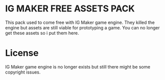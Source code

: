 # IG MAKER FREE ASSETS PACK

This pack used to come free with IG Maker game engine. They killed the engine but assets are still viable for prototyping a game. You can no longer get these assets so i put them here.

# License

IG Maker game engine is no longer exists but still there might be some copyright issues.
